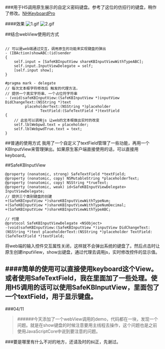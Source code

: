 ###用于H5调用原生展示的自定义密码键盘。参考了这位的仿招行的键盘，稍作了修改。[NHKeyboardPro](https://github.com/iFindTA/NHKeyboardPro)


####效果
![1.gif](http://upload-images.jianshu.io/upload_images/810907-d1f4a2fc1dce81e5.gif?imageMogr2/auto-orient/strip)
![2.gif](http://upload-images.jianshu.io/upload_images/810907-446268d8bb461e51.gif?imageMogr2/auto-orient/strip)


##结合webView使用的方式

```objc

// 可以是web端通过交互，调用原生的功能来实现键盘的弹出
- (IBAction)showABC:(id)sender
{
    self.input = [SafeKBInputView shareKBInputViewWithTypeABC];
    self.input.InputViewDelegate = self;
    [self.input show];
}

#pragma mark - delegate
// 每次文本框字符修改后 触发的代理方法，
// 提供一个真实字符串、一个占位符字符串
- (void)safeKBInputView:(SafeKBInputView *)inputView 			DidChangeText:(NSString *)text 
		 placeholderText:(NSString *)placeholder 
				TextField:(SafeTextField *)textField
{
	// 此处可以调用js 让web的文本框做出实时的改变
    self.lblWebpwd.text = placeholder;
    self.lblWebpwdTrue.text = text;
}

```

##普通的使用方式
我用了一个自定义了textField管理了一些功能，再用一个KBInputView来管理弹出。如果原生客户端直接使用的话，可以直接用keyboard。

##SafeKBInputView
```objc
@property (nonatomic, strong) SafeTextField *textField;
@property (nonatomic, copy) NSMutableString *placeholderText;
@property (nonatomic, copy) NSString *trueText;
@property (nonatomic, weak) id<SafeKBInputViewDelegate> InputViewDelegate;
// 提供三个类别键盘的创建
+(SafeKBInputView *)shareKBInputViewWithTypeNum;
+(SafeKBInputView *)shareKBInputViewWithTypeNumDecimal;
+(SafeKBInputView *)shareKBInputViewWithTypeABC;

// 代理
@protocol SafeKBInputViewDelegate <NSObject>
-(void)safeKBInputView:(SafeKBInputView *)inputView DidChangeText:(NSString *)text placeholderText:(NSString *)placeholder TextField:(SafeTextField *)textField;

```
将web端的输入控件交互属性关闭，这样就不会弹出系统的键盘了。然后点击时让原生创建inputView，show出键盘，通过代理去调用js，实时修改控件的显示值。


####简单的使用可以直接使用keyboard这个View。或者使用SafeTextField，我在里面加了一些处理。使用H5调用的话可以使用SafeKBInputView，里面包了一个textField，用于显示键盘。
---------


###04/11
> ######今天添加了一个webView调用的demo，代码都在一块，发现一个问题。就是在show键盘的时候注意要用主线程去操作，这个问题也是之前使用JavaScriptCore中说到要注意的问题。



###要是哪里有什么不对的地方，还请及时的纠正，先谢过。